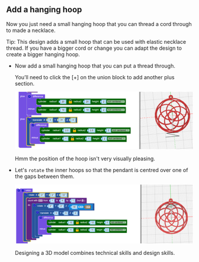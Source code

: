 ## Add a hanging hoop

Now you just need a small hanging hoop that you can thread a cord through to made a necklace. 

Tip: This design adds a small hoop that can be used with elastic necklace thread. If you have a bigger cord or change you can adapt the design to create a bigger hanging hoop. 
	
+ Now add a small hanging hoop that you can put a thread through. 

	You’ll need to click the [+] on the union block to add another plus section. 
	
	![screenshot](images/pendant-hang.png) 
	
	Hmm the position of the hoop isn't very visually pleasing.  

+ Let's `rotate` the inner hoops so that the pendant is centred over one of the gaps between them. 

	![screenshot](images/pendant-hang-rotate.png) 
	
	Designing a 3D model combines technical skills and design skills. 
	
	